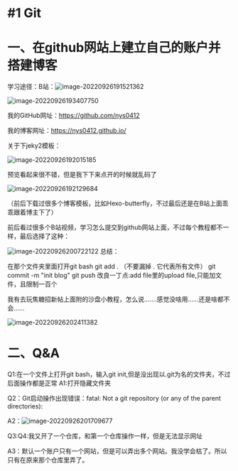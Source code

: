 # #1 Git

# 一、在github网站上建立自己的账户并搭建博客

学习途径：B站：![image-20220926191521362](C:\Users\烟花易冷\Desktop\22-聂羽书-10.14-1235\图片\#1\image-20220926191521362.png)

![image-20220926193407750](C:\Users\烟花易冷\AppData\Roaming\Typora\typora-user-images\image-20220926193407750.png)

我的GitHub网址：https://github.com/nys0412

我的博客网址：https://nys0412.github.io/

关于下jeky2模板：

![image-20220926192015185](C:\Users\烟花易冷\AppData\Roaming\Typora\typora-user-images\image-20220926192015185.png)

预览看起来很不错，但是我下下来点开的时候就乱码了

![image-20220926192129684](C:\Users\烟花易冷\AppData\Roaming\Typora\typora-user-images\image-20220926192129684.png)

（前后下载过很多个博客模板，比如Hexo-butterfly，不过最后还是在B站上面乖乖跟着博主下了）

前后看过很多个B站视频，学习怎么提交到github网站上面，不过每个教程都不一样，最后选择了这种：

![image-20220926200722122](C:\Users\烟花易冷\AppData\Roaming\Typora\typora-user-images\image-20220926200722122.png)
总结：

在那个文件夹里面打开git bash
git add . （不要漏掉  . 它代表所有文件）
git commit -m "init blog"
git push
改良一丁点:add file里的upload file,只能加文件，且限制一百个



我有去玩焦糖招新帖上面附的沙盘小教程，怎么说.......感觉没啥用......还是啥都不会......

![image-20220926202411382](C:\Users\烟花易冷\AppData\Roaming\Typora\typora-user-images\image-20220926202411382.png)



# 二、Q&A

Q1:在一个文件上打开git bash，输入git init,但是没出现以.git为名的文件夹，不过后面操作都是正常
A1:打开隐藏文件夹

Q2：Git启动操作出现错误：fatal: Not a git repository (or any of the parent directories): 

A2：![image-20220926201709677](C:\Users\烟花易冷\AppData\Roaming\Typora\typora-user-images\image-20220926201709677.png)

Q3:Q4:我又开了一个仓库，和第一个仓库操作一样，但是无法显示网址

A3：默认一个账户只有一个网站，但是可以弄出多个网站。我没学会枯了。所以只有在原来那个仓库里弄了。

